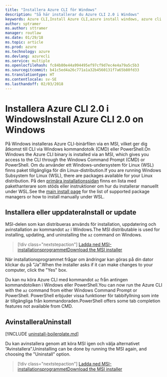 ```yaml
---
title: "Installera Azure CLI för Windows"
description: "Så här installerar du Azure CLI 2.0 i Windows"
keywords: Azure CLI,Install Azure CLI,azure install windows, azure cli windows, azure windows
author: sptramer
ms.author: sttramer
manager: routlaw
ms.date: 01/29/18
ms.topic: article
ms.prod: azure
ms.technology: azure
ms.devlang: azurecli
ms.service: multiple
ms.openlocfilehash: fc84b80e44a994495ef97cf9d7ec4e4a79a5c5b3
ms.sourcegitcommit: b41c5ed4a26c771a1a32b4560131f7a65b80fd33
ms.translationtype: HT
ms.contentlocale: sv-SE
ms.lasthandoff: 02/03/2018
---
```

# <a name="install-azure-cli-20-on-windows"></a><span data-ttu-id="2eaec-104">Installera Azure CLI 2.0 i Windows</span><span class="sxs-lookup"><span data-stu-id="2eaec-104">Install Azure CLI 2.0 on Windows</span></span>

<span data-ttu-id="2eaec-105">På Windows installeras Azure CLI-binärfilen via en MSI, vilket ger dig åtkomst till CLI via Windows kommandotolk (CMD) eller PowerShell.</span><span class="sxs-lookup"><span data-stu-id="2eaec-105">On Windows the Azure CLI binary is installed via an MSI, which gives you access to the CLI through the Windows Command Prompt (CMD) or PowerShell.</span></span>
<span data-ttu-id="2eaec-106">Om du använder ett Windows-undersystem för Linux (WSL) finns paket tillgängliga för din Linux-distribution.</span><span class="sxs-lookup"><span data-stu-id="2eaec-106">If you are running Windows Subsystem for Linux (WSL), there are packages available for your Linux distribution.</span></span> <span data-ttu-id="2eaec-107">På den [primära installationssidan](install-azure-cli.md) finns en lista med pakethanterare som stöds eller instruktioner om hur du installerar manuellt under WSL.</span><span class="sxs-lookup"><span data-stu-id="2eaec-107">See the [main install page](install-azure-cli.md) for the list of supported package managers or how to install manually under WSL.</span></span>

## <a name="install-or-update"></a><span data-ttu-id="2eaec-108">Installera eller uppdatera</span><span class="sxs-lookup"><span data-stu-id="2eaec-108">Install or update</span></span>

<span data-ttu-id="2eaec-109">MSI-delen som kan distribueras används för installation, uppdatering och avinstallation av kommandot `az` i Windows.</span><span class="sxs-lookup"><span data-stu-id="2eaec-109">The MSI distributable is used for installing, updating, and uninstalling the `az` command on Windows.</span></span>

> [!div class="nextstepaction"]
> [<span data-ttu-id="2eaec-110">Ladda ned MSI-installationsprogrammet</span><span class="sxs-lookup"><span data-stu-id="2eaec-110">Download the MSI installer</span></span>](https://azurecliprod.blob.core.windows.net/msi/azure-cli-latest.msi)

<span data-ttu-id="2eaec-111">När installationsprogrammet frågar om ändringar kan göras på din dator klickar du på ”Ja”.</span><span class="sxs-lookup"><span data-stu-id="2eaec-111">When the installer asks if it can make changes to your computer, click the "Yes" box.</span></span>

<span data-ttu-id="2eaec-112">Du kan nu köra Azure CLI med kommandot `az` från antingen kommandotolken i Windows eller PowerShell.</span><span class="sxs-lookup"><span data-stu-id="2eaec-112">You can now run the Azure CLI with the `az` command from either Windows Command Prompt or PowerShell.</span></span> <span data-ttu-id="2eaec-113">PowerShell erbjuder vissa funktioner för tabbifyllning som inte är tillgängliga från kommandoraden.</span><span class="sxs-lookup"><span data-stu-id="2eaec-113">PowerShell offers some tab completion features not available from CMD.</span></span>

## <a name="uninstall"></a><span data-ttu-id="2eaec-114">Avinstallera</span><span class="sxs-lookup"><span data-stu-id="2eaec-114">Uninstall</span></span>

[!INCLUDE [uninstall-boilerplate.md](includes/uninstall-boilerplate.md)]

<span data-ttu-id="2eaec-115">Du kan avinstallera genom att köra MSI igen och välja alternativet ”Avinstallera”.</span><span class="sxs-lookup"><span data-stu-id="2eaec-115">Uninstalling can be done by running the MSI again, and choosing the "Uninstall" option.</span></span> 

> [!div class="nextstepaction"]
> [<span data-ttu-id="2eaec-116">Ladda ned MSI-installationsprogrammet</span><span class="sxs-lookup"><span data-stu-id="2eaec-116">Download the MSI installer</span></span>](https://azurecliprod.blob.core.windows.net/msi/azure-cli-latest.msi)
